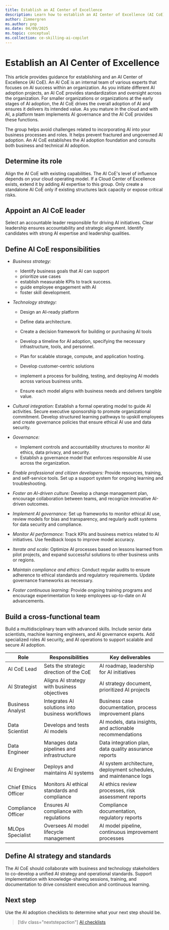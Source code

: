 ```yaml
---
title: Establish an AI Center of Excellence
description: Learn how to establish an AI Center of Excellence (AI CoE) to drive AI adoption on Azure in your organization.
author: Zimmergren
ms.author: pnp
ms.date: 04/09/2025
ms.topic: conceptual
ms.collection: ce-skilling-ai-copilot
---
```


# Establish an AI Center of Excellence

This article provides guidance for establishing and an AI Center of Excellence (AI CoE). An AI CoE is an internal team of various experts that focuses on AI success within an organization. As you initiate different AI adoption projects, an AI CoE provides standardization and oversight across the organization. For smaller organizations or organizations at the early stages of AI adoption, the AI CoE drives the overall adoption of AI and ensures it delivers its intended value. As you mature in the cloud and with AI, a platform team implements AI governance and the AI CoE provides these functions.

The group helps avoid challenges related to incorporating AI into your business processes and roles. It helps prevent fractured and ungoverned AI adoption. An AI CoE establishes the AI adoption foundation and consults both business and technical AI adoption.

## Determine its role

Align the AI CoE with existing capabilities. The AI CoE's level of influence depends on your cloud operating model. If a Cloud Center of Excellence exists, extend it by adding AI expertise to this group. Only create a standalone AI CoE only if existing structures lack capacity or expose critical risks.

## Appoint an AI CoE leader

Select an accountable leader responsible for driving AI initiatives. Clear leadership ensures accountability and strategic alignment. Identify candidates with strong AI expertise and leadership qualities.

## Define AI CoE responsibilities

- *Business strategy:* 
    - Identify business goals that AI can support
    - prioritize use cases
    - establish measurable KPIs to track success.
    - guide employee engagement with AI
    - foster skill development.

- *Technology strategy:* 
    - Design an AI-ready platform
    - Define data architecture. 
    - Create a decision framework for building or purchasing AI tools
    - Develop a timeline for AI adoption, specifying the necessary infrastructure, tools, and personnel.


    - Plan for scalable storage, compute, and application hosting.
    - Develop customer-centric solutions
    - implement a process for building, testing, and deploying AI models across various business units. 
    - Ensure each model aligns with business needs and delivers tangible value.

- *Cultural integration:* Establish a formal operating model to guide AI activities. Secure executive sponsorship to promote organizational commitment. Develop structured learning pathways to upskill employees and create governance policies that ensure ethical AI use and data security.

- *Governance:* 
    - Implement controls and accountability structures to monitor AI ethics, data privacy, and security. 
    - Establish a governance model that enforces responsible AI use across the organization.



- *Enable professional and citizen developers:* Provide resources, training, and self-service tools. Set up a support system for ongoing learning and troubleshooting.

- *Foster an AI-driven culture:* Develop a change management plan, encourage collaboration between teams, and recognize innovative AI-driven outcomes.

- *Implement AI governance:* Set up frameworks to monitor ethical AI use, review models for bias and transparency, and regularly audit systems for data security and compliance.

- *Monitor AI performance:* Track KPIs and business metrics related to AI initiatives. Use feedback loops to improve model accuracy.

- *Iterate and scale:* Optimize AI processes based on lessons learned from pilot projects, and expand successful solutions to other business units or regions.

- *Maintain compliance and ethics:* Conduct regular audits to ensure adherence to ethical standards and regulatory requirements. Update governance frameworks as necessary.

- *Foster continuous learning:* Provide ongoing training programs and encourage experimentation to keep employees up-to-date on AI advancements.

## Build a cross-functional team

Build a multidisciplinary team with advanced skills. Include senior data scientists, machine learning engineers, and AI governance experts. Add specialized roles AI security, and AI operations to support scalable and secure AI adoption.

| Role               | Responsibilities                                    | Key deliverables                                                  |
|--------------------|-----------------------------------------------------|-------------------------------------------------------------------|
| AI CoE Lead     | Sets the strategic direction of the CoE             | AI roadmap, leadership for AI initiatives                        |
| AI Strategist   | Aligns AI strategy with business objectives         | AI strategy document, prioritized AI projects                    |
| Business Analyst| Integrates AI solutions into business workflows     | Business case documentation, process improvement plans           |
| Data Scientist  | Develops and tests AI models                        | AI models, data insights, and actionable recommendations          |
| Data Engineer   | Manages data pipelines and infrastructure           | Data integration plan, data quality assurance reports             |
| AI Engineer     | Deploys and maintains AI systems                    | AI system architecture, deployment schedules, and maintenance logs|
| Chief Ethics Officer | Monitors AI ethical standards and compliance  | AI ethics review processes, risk assessment reports               |
| Compliance Officer   | Ensures AI compliance with regulations       | Compliance documentation, regulatory reports                      |
| MLOps Specialist     | Oversees AI model lifecycle management       | AI model pipeline, continuous improvement processes               |

## Define AI strategy and standards

The AI CoE should collaborate with business and technology stakeholders to co-develop a unified AI strategy and operational standards. Support implementation with knowledge-sharing sessions, training, and documentation to drive consistent execution and continuous learning.

## Next step

Use the AI adoption checklists to determine what your next step should be.

> [!div class="nextstepaction"]
> [AI checklists](index.md#ai-checklists)
